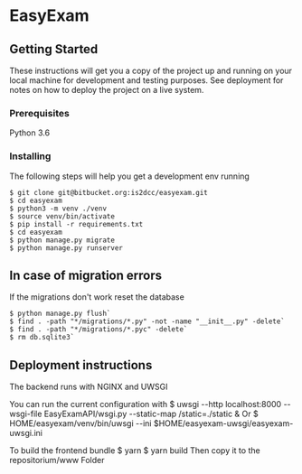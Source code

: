# EasyExam

## Getting Started

These instructions will get you a copy of the project up and running on your local machine for development and testing purposes. See deployment for notes on how to deploy the project on a live system.

### Prerequisites

Python 3.6

### Installing

The following steps will help you get a development env running
```Shell
$ git clone git@bitbucket.org:is2dcc/easyexam.git
$ cd easyexam
$ python3 -m venv ./venv
$ source venv/bin/activate
$ pip install -r requirements.txt
$ cd easyexam
$ python manage.py migrate
$ python manage.py runserver
```

## In case of migration errors
If the migrations don't work reset the database
```
$ python manage.py flush`
$ find . -path "*/migrations/*.py" -not -name "__init__.py" -delete`
$ find . -path "*/migrations/*.pyc" -delete`
$ rm db.sqlite3`
```

## Deployment instructions

The backend runs with NGINX and UWSGI

You can run the current configuration with
$ uwsgi --http localhost:8000 --wsgi-file EasyExamAPI/wsgi.py --static-map /static=./static &
Or 
$ HOME/easyexam/venv/bin/uwsgi --ini $HOME/easyexam-uwsgi/easyexam-uwsgi.ini

To build the frontend bundle
$ yarn
$ yarn build
Then copy it to the repositorium/www Folder